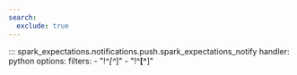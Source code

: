 ```yaml
---
search:
  exclude: true
---
```


::: spark_expectations.notifications.push.spark_expectations_notify
    handler: python
    options:
        filters:
            - "!^_[^_]"
            - "!^__[^__]"